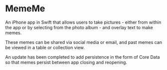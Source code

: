 # MemeMe

An iPhone app in Swift that allows users to take pictures - either from within the app
or by selecting from the photo album - and overlay text to make memes.

These memes can be shared via social media or email, and past memes can be viewed
in a table or collection view.
  
An update has been completed to add persistence in the form of Core Data so that memes
persist between app closing and reopening.
